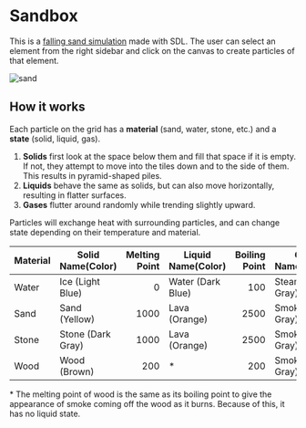 # Sandbox

This is a [falling sand simulation](https://en.wikipedia.org/wiki/Falling-sand_game) made with SDL.
The user can select an element from the right sidebar and click on the canvas to create particles of that element.

![sand](https://github.com/darienyoder/sandbox/assets/116597751/20c37825-f73b-4929-bd1a-9a0e200e388c)

## How it works

Each particle on the grid has a **material** (sand, water, stone, etc.) and a **state** (solid, liquid, gas).

1. **Solids** first look at the space below them and fill that space if it is empty.
   If not, they attempt to move into the tiles down and to the side of them.
   This results in pyramid-shaped piles.
2. **Liquids** behave the same as solids, but can also move horizontally, resulting in flatter surfaces.
3. **Gases** flutter around randomly while trending slightly upward.

Particles will exchange heat with surrounding particles, and can change state depending on their temperature and material.

| Material | Solid<br>Name(Color) | Melting Point | Liquid<br>Name(Color) | Boiling Point | Gas<br>Name(Color) |
|----------|----------------------|--------------:|-----------------------|--------------:|--------------------|
| Water    | Ice (Light Blue)     |             0 | Water (Dark Blue)     |           100 | Steam (Light Gray) |
| Sand     | Sand (Yellow)        |          1000 | Lava (Orange)         |          2500 | Smoke (Dark Gray)  |
| Stone    | Stone (Dark Gray)    |          1000 | Lava (Orange)         |          2500 | Smoke (Dark Gray)  |
| Wood     | Wood (Brown)         |           200 | *                     |           200 | Smoke (Dark Gray)  |

\* The melting point of wood is the same as its boiling point to give the appearance of smoke coming off the wood as it burns.
  Because of this, it has no liquid state.
